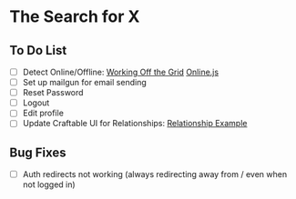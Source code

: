 # The Search for X

## To Do List

- [ ] Detect Online/Offline: [Working Off the Grid](https://www.html5rocks.com/en/mobile/workingoffthegrid/) [Online.js](https://github.com/HubSpot/offline)
- [ ] Set up mailgun for email sending
- [ ] Reset Password
- [ ] Logout
- [ ] Edit profile
- [ ] Update Craftable UI for Relationships: [Relationship Example](https://www.getcraftable.com/docs/5.0/relations)

## Bug Fixes

- [ ] Auth redirects not working (always redirecting away from / even when not logged in)

